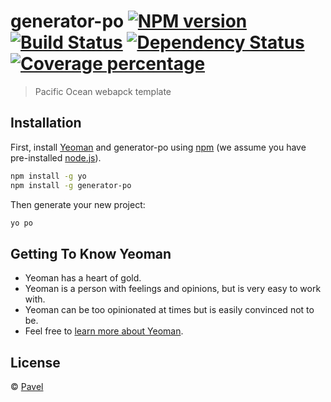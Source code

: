 # generator-po [![NPM version][npm-image]][npm-url] [![Build Status][travis-image]][travis-url] [![Dependency Status][daviddm-image]][daviddm-url] [![Coverage percentage][coveralls-image]][coveralls-url]
> Pacific Ocean webapck template

## Installation

First, install [Yeoman](http://yeoman.io) and generator-po using [npm](https://www.npmjs.com/) (we assume you have pre-installed [node.js](https://nodejs.org/)).

```bash
npm install -g yo
npm install -g generator-po
```

Then generate your new project:

```bash
yo po
```

## Getting To Know Yeoman

 * Yeoman has a heart of gold.
 * Yeoman is a person with feelings and opinions, but is very easy to work with.
 * Yeoman can be too opinionated at times but is easily convinced not to be.
 * Feel free to [learn more about Yeoman](http://yeoman.io/).

## License

 © [Pavel]()


[npm-image]: https://badge.fury.io/js/generator-po.svg
[npm-url]: https://npmjs.org/package/generator-po
[travis-image]: https://travis-ci.com/GitHub-Pavel/generator-po.svg?branch=master
[travis-url]: https://travis-ci.com/GitHub-Pavel/generator-po
[daviddm-image]: https://david-dm.org/GitHub-Pavel/generator-po.svg?theme=shields.io
[daviddm-url]: https://david-dm.org/GitHub-Pavel/generator-po
[coveralls-image]: https://coveralls.io/repos/GitHub-Pavel/generator-po/badge.svg
[coveralls-url]: https://coveralls.io/r/GitHub-Pavel/generator-po
